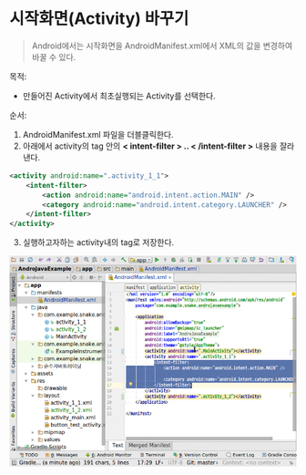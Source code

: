 # 시작화면(Activity) 바꾸기
> Android에서는 시작화면을 AndroidManifest.xml에서 XML의 값을 변경하여 바꿀 수 있다.

목적:
- 만들어진 Activity에서 최초실행되는 Activity를 선택한다.


순서:
1. AndroidManifest.xml 파일을 더블클릭한다.
2. 아래에서 activity의 tag 안의 **< intent-filter > .. < /intent-filter >** 내용을 잘라낸다.
~~~xml
<activity android:name=".activity_1_1">
    <intent-filter>
        <action android:name="android.intent.action.MAIN" />
        <category android:name="android.intent.category.LAUNCHER" />
    </intent-filter>
</activity>
~~~

3. 실행하고자하는 activity내의 tag로 저장한다.

![](activity_intent_filter.gif)


